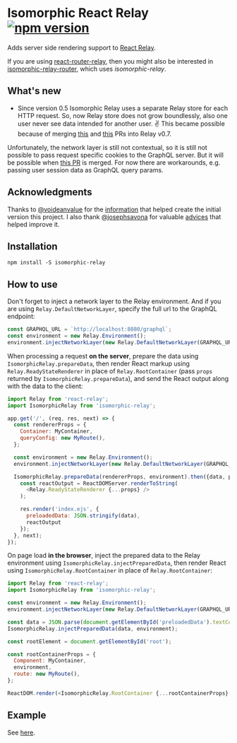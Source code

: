 Isomorphic React Relay [![npm version][npm-badge]][npm]
======================
Adds server side rendering support to [React Relay](https://facebook.github.io/relay/).

If you are using [react-router-relay](https://github.com/relay-tools/react-router-relay),
then you might also be interested in
[isomorphic-relay-router](https://github.com/denvned/isomorphic-relay-router),
which uses *isomorphic-relay*.

What's new
----------

- Since version 0.5 Isomorphic Relay uses a separate Relay store for each HTTP request. So, now
Relay store does not grow boundlessly, also one user never see data intended for another user. :v:
This became possible because of merging [this](https://github.com/facebook/relay/pull/761) and
[this](https://github.com/facebook/relay/pull/698) PRs into Relay v0.7.

Unfortunately, the network layer is still not contextual, so it is still not possible to pass
request specific cookies to the GraphQL server. But it will be possible when
[this PR](https://github.com/facebook/relay/pull/704) is merged. For now there are workarounds,
e.g. passing user session data as GraphQL query params.

Acknowledgments
---------------

Thanks to [@voideanvalue](https://github.com/voideanvalue) for the
[information](https://github.com/facebook/relay/issues/36#issuecomment-130402024)
that helped create the initial version this project. I also thank
[@josephsavona](https://github.com/josephsavona) for valuable
[advices](https://github.com/facebook/relay/issues/589) that helped improve it.

Installation
------------

    npm install -S isomorphic-relay

How to use
----------

Don't forget to inject a network layer to the Relay environment.
And if you are using `Relay.DefaultNetworkLayer`, specify the full url to the GraphQL endpoint:
```javascript
const GRAPHQL_URL = `http://localhost:8080/graphql`;
const environment = new Relay.Environment();
environment.injectNetworkLayer(new Relay.DefaultNetworkLayer(GRAPHQL_URL));
```

When processing a request **on the server**, prepare the data using `IsomorphicRelay.prepareData`,
then render React markup using `Relay.ReadyStateRenderer` in place of `Relay.RootContainer`
(pass `props` returned by  `IsomorphicRelay.prepareData`), and send the React output along with the
data to the client:
```javascript
import Relay from 'react-relay';
import IsomorphicRelay from 'isomorphic-relay';

app.get('/', (req, res, next) => {
  const rendererProps = {
    Container: MyContainer,
    queryConfig: new MyRoute(),
  };

  const environment = new Relay.Environment();
  environment.injectNetworkLayer(new Relay.DefaultNetworkLayer(GRAPHQL_URL));

  IsomorphicRelay.prepareData(rendererProps, environment).then({data, props} => {
    const reactOutput = ReactDOMServer.renderToString(
      <Relay.ReadyStateRenderer {...props} />
    );

    res.render('index.ejs', {
      preloadedData: JSON.stringify(data),
      reactOutput
    });
  }, next);
});
```

On page load **in the browser**, inject the prepared data to the Relay environment
using `IsomorphicRelay.injectPreparedData`, then render React using `IsomorphicRelay.RootContainer`
in place of `Relay.RootContainer`:
```javascript
import Relay from 'react-relay';
import IsomorphicRelay from 'isomorphic-relay';

const environment = new Relay.Environment();
environment.injectNetworkLayer(new Relay.DefaultNetworkLayer(GRAPHQL_URL));

const data = JSON.parse(document.getElementById('preloadedData').textContent);
IsomorphicRelay.injectPreparedData(data, environment);

const rootElement = document.getElementById('root');

const rootContainerProps = {
  Component: MyContainer,
  environment,
  route: new MyRoute(),
};

ReactDOM.render(<IsomorphicRelay.RootContainer {...rootContainerProps} />, rootElement);
```

Example
-------
See [here](examples/star-wars).

[npm-badge]: https://img.shields.io/npm/v/isomorphic-relay.svg
[npm]: https://www.npmjs.com/package/isomorphic-relay
